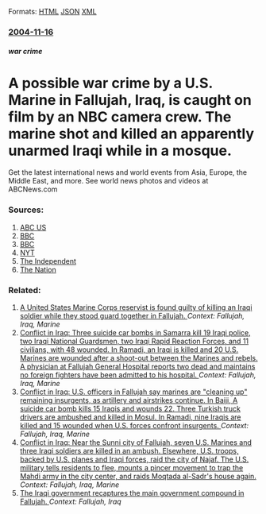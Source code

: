 
Formats: [HTML](/news/2004/11/16/a-possible-war-crime-by-a-u-s-marine-in-fallujah-iraq-is-caught-on-film-by-an-nbc-camera-crew-the-marine-shot-and-killed-an-apparently.html)  [JSON](/news/2004/11/16/a-possible-war-crime-by-a-u-s-marine-in-fallujah-iraq-is-caught-on-film-by-an-nbc-camera-crew-the-marine-shot-and-killed-an-apparently.json)  [XML](/news/2004/11/16/a-possible-war-crime-by-a-u-s-marine-in-fallujah-iraq-is-caught-on-film-by-an-nbc-camera-crew-the-marine-shot-and-killed-an-apparently.xml)  

### [2004-11-16](/news/2004/11/16/index.md)

##### war crime
#  A possible war crime by a U.S. Marine in Fallujah, Iraq, is caught on film by an NBC camera crew. The marine shot and killed an apparently unarmed Iraqi while in a mosque. 

Get the latest international news and world events from Asia, Europe, the Middle East, and more. See world news photos and videos at ABCNews.com


### Sources:

1. [ABC US](http://abcnews.go.com/International/wireStory?id=255312)
2. [BBC](http://news.bbc.co.uk/1/hi/world/middle_east/4015431.stm)
3. [BBC](http://news.bbc.co.uk/1/hi/world/middle_east/4017515.stm)
4. [NYT](https://www.nytimes.com/2004/11/16/international/middleeast/16marine.html)
5. [The Independent](http://news.independent.co.uk/world/middle_east/story.jsp?story=583322)
6. [The Nation](http://www.news.com.au/common/story_page/0,4057,11401358%5E1702,00.html)

### Related:

1. [ A United States Marine Corps reservist is found guilty of killing an Iraqi soldier while they stood guard together in Fallujah. ](/news/2007/12/13/a-united-states-marine-corps-reservist-is-found-guilty-of-killing-an-iraqi-soldier-while-they-stood-guard-together-in-fallujah.md) _Context: Fallujah, Iraq, Marine_
2. [ Conflict in Iraq: Three suicide car bombs in Samarra kill 19 Iraqi police, two Iraqi National Guardsmen, two Iraqi Rapid Reaction Forces, and 11 civilians, with 48 wounded. In Ramadi, an Iraqi is killed and 20 U.S. Marines are wounded after a shoot-out between the Marines and rebels. A physician at Fallujah General Hospital reports two dead and maintains no foreign fighters have been admitted to his hospital. ](/news/2004/11/6/conflict-in-iraq-three-suicide-car-bombs-in-samarra-kill-19-iraqi-police-two-iraqi-national-guardsmen-two-iraqi-rapid-reaction-forces-a.md) _Context: Fallujah, Iraq, Marine_
3. [ Conflict in Iraq: U.S. officers in Fallujah say marines are "cleaning up" remaining insurgents, as artillery and airstrikes continue. In Baiji, A suicide car bomb kills 15 Iraqis and wounds 22. Three Turkish truck drivers are ambushed and killed in Mosul. In Ramadi, nine Iraqis are killed and 15 wounded when U.S. forces confront insurgents. ](/news/2004/11/17/conflict-in-iraq-u-s-officers-in-fallujah-say-marines-are-cleaning-up-remaining-insurgents-as-artillery-and-airstrikes-continue-in-ba.md) _Context: Fallujah, Iraq, Marine_
4. [ Conflict in Iraq: Near the Sunni city of Fallujah, seven U.S. Marines and three Iraqi soldiers are killed in an ambush. Elsewhere, U.S. troops, backed by U.S. planes and Iraqi forces, raid the city of Najaf. The U.S. military tells residents to flee, mounts a pincer movement to trap the Mahdi army in the city center, and raids Moqtada al-Sadr's house again. ](/news/2004/09/6/conflict-in-iraq-near-the-sunni-city-of-fallujah-seven-u-s-marines-and-three-iraqi-soldiers-are-killed-in-an-ambush-elsewhere-u-s-tro.md) _Context: Fallujah, Iraq, Marine_
5. [The Iraqi government recaptures the main government compound in Fallujah. ](/news/2016/06/17/the-iraqi-government-recaptures-the-main-government-compound-in-fallujah.md) _Context: Fallujah, Iraq_
